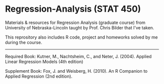 # Regression-Analysis (STAT 450)

Materials &amp; resources for Regression Analysis (graduate course) from University of Nebraska-Lincoln taught by Prof. Chris Bilder that I've taken.

This reprository also includes R code, project and homeworks solved by me during the course. 

---
Required Book: Kutner, M., Nachtsheim, C., and Neter, J. (2004). Applied Linear Regression Models (4th edition)

Supplement Book: Fox, J. and Weisberg, H. (2010). An R Companion to Applied Regression (2nd edition).
